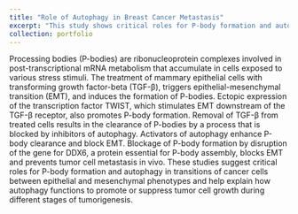 ```yaml
---
title: "Role of Autophagy in Breast Cancer Metastasis"
excerpt: "This study shows critical roles for P-body formation and autophagy in transitions of cancer cells between epithelial and mesenchymal phenotypes and help explain how autophagy functions to promote or suppress tumor cell growth during different stages of tumorigenesis. <br/><img src='/images/Port_5.png'>"
collection: portfolio
---
```


Processing bodies (P-bodies) are ribonucleoprotein complexes involved in post-transcriptional mRNA metabolism that accumulate in cells exposed to various stress stimuli. The treatment of mammary epithelial cells with transforming growth factor-beta (TGF-β), triggers epithelial-mesenchymal transition (EMT), and induces the formation of P-bodies. Ectopic expression of the transcription factor TWIST, which stimulates EMT downstream of the TGF-β receptor, also promotes P-body formation. Removal of TGF-β from treated cells results in the clearance of P-bodies by a process that is blocked by inhibitors of autophagy. Activators of autophagy enhance P-body clearance and block EMT. Blockage of P-body formation by disruption of the gene for DDX6, a protein essential for P-body assembly, blocks EMT and prevents tumor cell metastasis in vivo. These studies suggest critical roles for P-body formation and autophagy in transitions of cancer cells between epithelial and mesenchymal phenotypes and help explain how autophagy functions to promote or suppress tumor cell growth during different stages of tumorigenesis.
